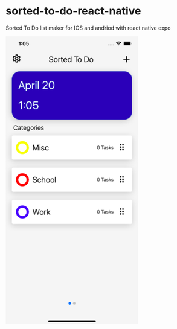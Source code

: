 # sorted-to-do-react-native


Sorted To Do list maker for IOS and andriod with react native expo

![alt text](/assets/homescreen.png?raw=true)
